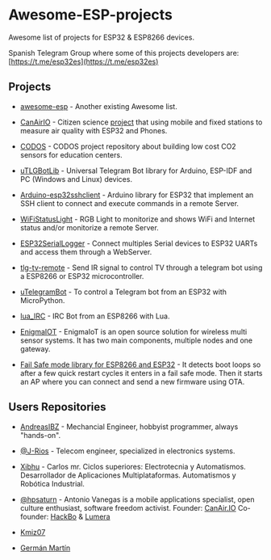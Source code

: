 
# Awesome-ESP-projects

Awesome list of projects for ESP32 & ESP8266 devices.

Spanish Telegram Group where some of this projects developers are:  
[https://t.me/esp32es](https://t.me/esp32es)

## Projects

- [awesome-esp](https://github.com/agucova/awesome-esp) - Another existing Awesome list.

- [CanAirIO](https://github.com/kike-canaries/canairio_firmware#canairio-firmware) - Citizen science [project](https://canair.io) that using mobile and fixed stations to measure air quality with ESP32 and Phones.

- [CODOS](https://github.com/miguelangelcasanova/codos) - CODOS project repository about building low cost CO2 sensors for education centers.

- [uTLGBotLib](https://github.com/J-Rios/uTLGBotLib) - Universal Telegram Bot library for Arduino, ESP-IDF and PC (Windows and Linux) devices.

- [Arduino-esp32sshclient](https://github.com/J-Rios/Arduino-esp32sshclient) - Arduino library for ESP32 that implement an SSH client to connect and execute commands in a remote Server.

- [WiFiStatusLight](https://github.com/J-Rios/WiFiStatusLight) - RGB Light to monitorize and shows WiFi and Internet status and/or monitorize a remote Server.

- [ESP32SerialLogger](https://github.com/J-Rios/ESP32SerialLogger) - Connect multiples Serial devices to ESP32 UARTs and access them through a WebServer.

- [tlg-tv-remote](https://github.com/J-Rios/tlg-tv-remote) - Send IR signal to control TV through a telegram bot using a ESP8266 or ESP32 microcontroller.

- [uTelegramBot](https://github.com/Kmiz07/uTelegramBot) - To control a Telegram bot from an ESP32 with MicroPython.

- [lua_IRC](https://github.com/Kmiz07/lua_IRC) - IRC Bot from an ESP8266 with Lua.

- [EnigmaIOT](https://github.com/gmag11/EnigmaIOT) - EnigmaIoT is an open source solution for wireless multi sensor systems. It has two main components, multiple nodes and one gateway.

- [Fail Safe mode library for ESP8266 and ESP32](https://github.com/gmag11/FailSafeMode/) - It detects boot loops so after a few quick restart cycles it enters in a fail safe mode. Then it starts an AP where you can connect and send a new firmware using OTA.

## Users Repositories

- [AndreasIBZ](https://github.com/AndreasIBZ) - Mechancial Engineer, hobbyist programmer, always "hands-on".

- [@J-Rios](https://github.com/J-Rios) - Telecom engineer, specialized in electronics systems.

- [Xibhu](https://github.com/xibhu) - Carlos mr. Ciclos superiores: Electrotecnia y Automatismos. Desarrollador de Aplicaciones Multiplataformas. Automatismos y Robótica Industrial.

- [@hpsaturn](https://github.com/hpsaturn) - Antonio Vanegas is a mobile applications specialist, open culture enthusiast, software freedom activist. Founder: [CanAir.IO](https://canair.io) Co-founder: [HackBo](http://hackbo.co) & [Lumera](http://lumera.co/ks)

- [Kmiz07](https://github.com/Kmiz07)

- [Germán Martín](https://github.com/gmag11)
